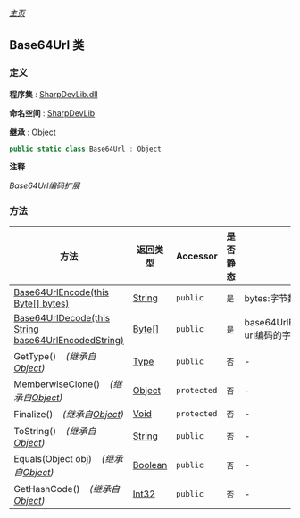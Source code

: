 ###### [主页](./Index.md "主页")

## Base64Url 类

### 定义

**程序集** : [SharpDevLib.dll](./SharpDevLib.assembly.md "SharpDevLib.dll")

**命名空间** : [SharpDevLib](./SharpDevLib.namespace.md "SharpDevLib")

**继承** : [Object](https://learn.microsoft.com/en-us/dotnet/api/system.object "Object")

``` csharp
public static class Base64Url : Object
```

**注释**

*Base64Url编码扩展*


### 方法

|方法|返回类型|Accessor|是否静态|参数|
|---|---|---|---|---|
|[Base64UrlEncode(this Byte[] bytes)](./SharpDevLib.Base64Url.Base64UrlEncode.thisByte.md "Base64UrlEncode(this Byte[] bytes)")|[String](https://learn.microsoft.com/en-us/dotnet/api/system.string "String")|`public`|`是`|bytes:字节数组|
|[Base64UrlDecode(this String base64UrlEncodedString)](./SharpDevLib.Base64Url.Base64UrlDecode.thisString.md "Base64UrlDecode(this String base64UrlEncodedString)")|[Byte\[\]](https://learn.microsoft.com/en-us/dotnet/api/system.byte[] "Byte\[\]")|`public`|`是`|base64UrlEncodedString:base64 url编码的字符串|
|GetType()&nbsp;&nbsp;&nbsp;&nbsp;*(继承自[Object](https://learn.microsoft.com/en-us/dotnet/api/system.object "Object"))*|[Type](https://learn.microsoft.com/en-us/dotnet/api/system.type "Type")|`public`|`否`|-|
|MemberwiseClone()&nbsp;&nbsp;&nbsp;&nbsp;*(继承自[Object](https://learn.microsoft.com/en-us/dotnet/api/system.object "Object"))*|[Object](https://learn.microsoft.com/en-us/dotnet/api/system.object "Object")|`protected`|`否`|-|
|Finalize()&nbsp;&nbsp;&nbsp;&nbsp;*(继承自[Object](https://learn.microsoft.com/en-us/dotnet/api/system.object "Object"))*|[Void](https://learn.microsoft.com/en-us/dotnet/api/system.void "Void")|`protected`|`否`|-|
|ToString()&nbsp;&nbsp;&nbsp;&nbsp;*(继承自[Object](https://learn.microsoft.com/en-us/dotnet/api/system.object "Object"))*|[String](https://learn.microsoft.com/en-us/dotnet/api/system.string "String")|`public`|`否`|-|
|Equals(Object obj)&nbsp;&nbsp;&nbsp;&nbsp;*(继承自[Object](https://learn.microsoft.com/en-us/dotnet/api/system.object "Object"))*|[Boolean](https://learn.microsoft.com/en-us/dotnet/api/system.boolean "Boolean")|`public`|`否`|-|
|GetHashCode()&nbsp;&nbsp;&nbsp;&nbsp;*(继承自[Object](https://learn.microsoft.com/en-us/dotnet/api/system.object "Object"))*|[Int32](https://learn.microsoft.com/en-us/dotnet/api/system.int32 "Int32")|`public`|`否`|-|


